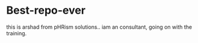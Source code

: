 # Best-repo-ever
this is arshad from pHRism solutions..
iam an consultant, going on with the training.
